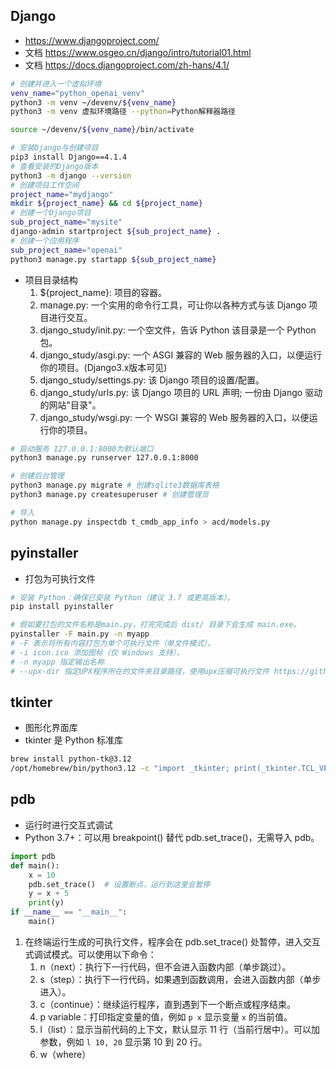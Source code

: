 ## Django
- https://www.djangoproject.com/
- 文档 https://www.osgeo.cn/django/intro/tutorial01.html
- 文档 https://docs.djangoproject.com/zh-hans/4.1/
```bash
# 创建并进入一个虚拟环境
venv_name="python_openai_venv"
python3 -m venv ~/devenv/${venv_name}
python3 -m venv 虚拟环境路径 --python=Python解释器路径

source ~/devenv/${venv_name}/bin/activate

# 安装Django与创建项目
pip3 install Django==4.1.4
# 查看安装的Django版本
python3 -m django --version 
# 创建项目工作空间
project_name="mydjango"
mkdir ${project_name} && cd ${project_name}
# 创建一个Django项目
sub_project_name="mysite"
django-admin startproject ${sub_project_name} .  
# 创建一个应用程序
sub_project_name="openai"
python3 manage.py startapp ${sub_project_name}
```

- 项目目录结构
    1. ${project_name}: 项目的容器。
    2. manage.py: 一个实用的命令行工具，可让你以各种方式与该 Django 项目进行交互。
    3. django_study/init.py: 一个空文件，告诉 Python 该目录是一个 Python 包。
    4. django_study/asgi.py: 一个 ASGI 兼容的 Web 服务器的入口，以便运行你的项目。(Django3.x版本可见)
    5. django_study/settings.py: 该 Django 项目的设置/配置。
    6. django_study/urls.py: 该 Django 项目的 URL 声明; 一份由 Django 驱动的网站"目录"。
    7. django_study/wsgi.py: 一个 WSGI 兼容的 Web 服务器的入口，以便运行你的项目。


```bash
# 启动服务 127.0.0.1:8000为默认端口
python3 manage.py runserver 127.0.0.1:8000

# 创建后台管理
python3 manage.py migrate # 创建sqlite3数据库表格
python3 manage.py createsuperuser # 创建管理员

# 导入
python manage.py inspectdb t_cmdb_app_info > acd/models.py
```

## pyinstaller
- 打包为可执行文件
```sh
# 安装 Python：确保已安装 Python（建议 3.7 或更高版本）。
pip install pyinstaller

# 假如要打包的文件名称是main.py，打完完成后 dist/ 目录下会生成 main.exe。
pyinstaller -F main.py -n myapp
# -F 表示将所有内容打包为单个可执行文件（单文件模式）。
# -i icon.ico 添加图标（仅 Windows 支持）。
# -n myapp 指定输出名称
# --upx-dir 指定UPX程序所在的文件夹目录路径，使用upx压缩可执行文件 https://github.com/upx/upx/releases
```

## tkinter
- 图形化界面库
- tkinter 是 Python 标准库
```sh
brew install python-tk@3.12
/opt/homebrew/bin/python3.12 -c "import _tkinter; print(_tkinter.TCL_VERSION)"
```

## pdb
- 运行时进行交互式调试
- Python 3.7+：可以用 breakpoint() 替代 pdb.set_trace()，无需导入 pdb。
```py
import pdb
def main():
    x = 10
    pdb.set_trace()  # 设置断点，运行到这里会暂停
    y = x + 5
    print(y)
if __name__ == "__main__":
    main()
```
1. 在终端运行生成的可执行文件，程序会在 pdb.set_trace() 处暂停，进入交互式调试模式。可以使用以下命令：
    1. n（next）：执行下一行代码，但不会进入函数内部（单步跳过）。
    2. s（step）：执行下一行代码，如果遇到函数调用，会进入函数内部（单步进入）。
    3. c（continue）：继续运行程序，直到遇到下一个断点或程序结束。
    4. p variable：打印指定变量的值，例如 `p x` 显示变量 `x` 的当前值。
    5. l（list）：显示当前代码的上下文，默认显示 11 行（当前行居中）。可以加参数，例如 `l 10, 20` 显示第 10 到 20 行。
    6. w（where）